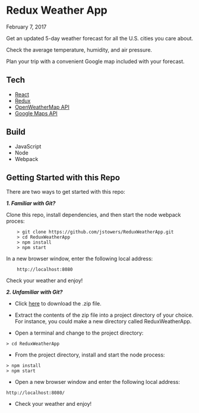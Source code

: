 # Redux Weather App

February 7, 2017

Get an updated 5-day weather forecast for all the U.S. cities you care about.

Check the average temperature, humidity, and air pressure.  

Plan your trip with a convenient Google map included with your forecast.

## Tech

-  [React](https://facebook.github.io/react/)
-  [Redux](http://redux.js.org/)
-  [OpenWeatherMap API](https://openweathermap.org/api)
-  [Google Maps API](https://developers.google.com/maps/documentation/javascript/tutorial)

## Build

-   JavaScript
-   Node
-   Webpack

## Getting Started with this Repo

There are two ways to get started with this repo:

***1.  Familiar with Git?***

Clone this repo, install dependencies, and then start the node webpack proces:
    
```        
	> git clone https://github.com/jstowers/ReduxWeatherApp.git
	> cd ReduxWeatherApp
	> npm install
	> npm start
```

In a new browser window, enter the following local address:

```
    http://localhost:8080
```

Check your weather and enjoy!

***2.  Unfamiliar with Git?***

-  Click [here](https://github.com/jstowers/ReduxWeatherApp/archive/master.zip) to download the .zip file.

-  Extract the contents of the zip file into a project directory of your choice.  For instance, you could make a new directory called ReduxWeatherApp.

-  Open a terminal and change to the project directory:

```
> cd ReduxWeatherApp
```

-  From the project directory, install and start the node process:

```
> npm install
> npm start
```

-  Open a new browser window and enter the following local address:

```
http://localhost:8080/ 
```

-  Check your weather and enjoy!